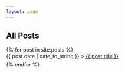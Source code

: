 ```yaml
---
layout: page
---
```

<head>
<link rel="stylesheet" type="text/css" href="https://markchenyutian.github.io/Markchen_Blog/Asset/css/Unified_Style.css">
</head>

<div id="home">
  <h2>All Posts</h2>
    {% for post in site.posts %}
      <div class="last_card">
      <div class="last_container">
      <span>{{ post.date | date_to_string }}</span> > <a href="{{ site.baseurl }}{{ post.url }}">{{ post.title }}
      </a>
      </div>
      </div>
      <div style="width: 100%; height: 0.4em"></div>
    {% endfor %}
</div>